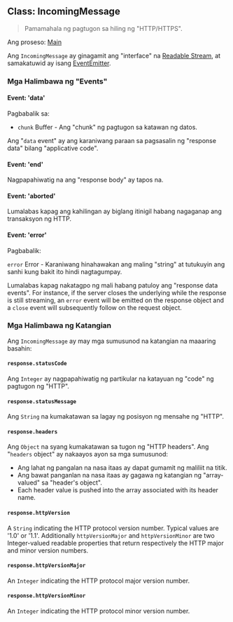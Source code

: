 ## Class: IncomingMessage

> Pamamahala ng pagtugon sa hiling ng "HTTP/HTTPS".

Ang proseso: [Main](../glossary.md#main-process)

Ang `IncomingMessage` ay ginagamit ang "interface" na [Readable Stream](https://nodejs.org/api/stream.html#stream_readable_streams), at samakatuwid ay isang [EventEmitter](https://nodejs.org/api/events.html#events_class_eventemitter).

### Mga Halimbawa ng "Events"

#### Event: 'data'

Pagbabalik sa:

* `chunk` Buffer - Ang "chunk" ng pagtugon sa katawan ng datos.

Ang "`data` event" ay ang karaniwang paraan sa pagsasalin ng "response data" bilang "applicative code".

#### Event: 'end'

Nagpapahiwatig na ang "response body" ay tapos na.

#### Event: 'aborted'

Lumalabas kapag ang kahilingan ay biglang itinigil habang nagaganap ang transaksyon ng HTTP.

#### Event: 'error'

Pagbabalik:

`error` Error - Karaniwang hinahawakan ang maling "string" at tutukuyin ang sanhi kung bakit ito hindi nagtagumpay.

Lumalabas kapag nakatagpo ng mali habang patuloy ang "response data events". For instance, if the server closes the underlying while the response is still streaming, an `error` event will be emitted on the response object and a `close` event will subsequently follow on the request object.

### Mga Halimbawa ng Katangian

Ang `IncomingMessage` ay may mga sumusunod na katangian na maaaring basahin:

#### `response.statusCode`

Ang `Integer` ay nagpapahiwatig ng partikular na katayuan ng "code" ng pagtugon ng "HTTP".

#### `response.statusMessage`

Ang `String` na kumakatawan sa lagay ng posisyon ng mensahe ng "HTTP".

#### `response.headers`

Ang `Object` na syang kumakatawan sa tugon ng "HTTP headers". Ang "`headers` object" ay nakaayos ayon sa mga sumusunod:

* Ang lahat ng pangalan na nasa itaas ay dapat gumamit ng maliliit na titik.
* Ang bawat panganlan na nasa itaas ay gagawa ng katangian ng "array-valued" sa "header's object".
* Each header value is pushed into the array associated with its header name.

#### `response.httpVersion`

A `String` indicating the HTTP protocol version number. Typical values are '1.0' or '1.1'. Additionally `httpVersionMajor` and `httpVersionMinor` are two Integer-valued readable properties that return respectively the HTTP major and minor version numbers.

#### `response.httpVersionMajor`

An `Integer` indicating the HTTP protocol major version number.

#### `response.httpVersionMinor`

An `Integer` indicating the HTTP protocol minor version number.
